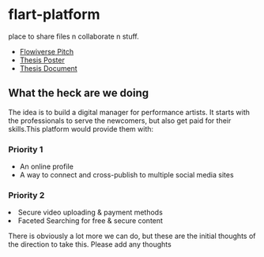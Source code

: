 flart-platform
==============

place to share files n collaborate n stuff.
<ul>
<li><a href="https://www.youtube.com/watch?v=SRjxXvIwIgM">Flowiverse Pitch</a></li>
<li><a href="https://drive.google.com/file/d/0B_DkTkg_RSNHN2NMS2pvaUl0YkU/view?usp=sharing">Thesis Poster</a></li>
<li><a href="https://drive.google.com/file/d/0B_DkTkg_RSNHRlB4eXdfWS1melk/view?usp=sharing">Thesis Document</a></li>
</ul>

<h2>What the heck are we doing</h2>

<p>The idea is to build a digital manager for performance artists. It starts with the professionals to serve the newcomers, but also get paid for their skills.This platform would provide them with:
<h3>Priority 1</h3>
<ul>
<li>An online profile</li>
<li>A way to connect and cross-publish to multiple social media sites</li>
</ul>

<h3>Priority 2</h3>
<li>Secure video uploading &amp; payment methods</li>
<li>Faceted Searching for free &amp; secure content</li>
</ul>
</p>

<p>There is obviously a lot more we can do, but these are the initial thoughts of the direction to take this. Please add any thoughts</p>


